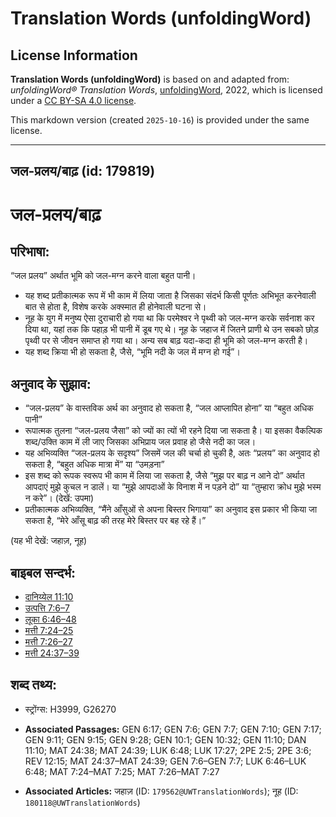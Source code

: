 # Translation Words (unfoldingWord)

## License Information

**Translation Words (unfoldingWord)** is based on and adapted from: _unfoldingWord® Translation Words_, [unfoldingWord](https://unfoldingword.org/utw), 2022, which is licensed under a [CC BY-SA 4.0 license](https://creativecommons.org/licenses/by-sa/4.0/legalcode.en).

This markdown version (created `2025-10-16`) is provided under the same license.



--------------------------------

## जल-प्रलय/बाढ़ (id: 179819)

जल\-प्रलय/बाढ़
==============

परिभाषा:
--------

“जल प्रलय” अर्थात भूमि को जल\-मग्न करने वाला बहुत पानी।

* यह शब्द प्रतीकात्मक रूप में भी काम में लिया जाता है जिसका संदर्भ किसी पूर्णतः अभिभूत करनेवाली बात से होता है, विशेष करके अक्स्मात ही होनेवाली घटना से।
* नूह के युग में मनुष्य ऐसा दुराचारी हो गया था कि परमेश्वर ने पृथ्वी को जल\-मग्न करके सर्वनाश कर दिया था, यहां तक कि पहाड़ भी पानी में डूब गए थे। नूह के जहाज में जितने प्राणी थे उन सबको छोड़ पृथ्वी पर से जीवन समाप्त हो गया था। अन्य सब बाढ़ यदा\-कदा ही भूमि को जल\-मग्न करती है।
* यह शब्द क्रिया भी हो सकता है, जैसे, “भूमि नदी के जल में मग्न हो गई”।

अनुवाद के सुझाव:
----------------

* “जल\-प्रलय” के वास्तविक अर्थ का अनुवाद हो सकता है, “जल आप्लापित होना” या “बहुत अधिक पानी”
* रूपात्मक तुलना “जल\-प्रलय जैसा” को ज्यों का त्यों भी रहने दिया जा सकता है। या इसका वैकल्पिक शब्द/उक्ति काम में ली जाए जिसका अभिप्राय जल प्रवाह हो जैसे नदी का जल।
* यह अभिव्यक्ति “जल\-प्रलय के सदृश्य” जिसमें जल की चर्चा हो चुकी है, अतः “प्रलय” का अनुवाद हो सकता है, “बहुत अधिक मात्रा में” या “उमड़ना”
* इस शब्द को रूपक स्वरूप भी काम में लिया जा सकता है, जैसे “मुझ पर बाढ़ न आने दो” अर्थात आपदाएं मुझे कुचल न डालें। या “मुझे आपदाओं के विनाश में न पड़ने दो” या “तुम्हारा क्रोध मुझे भस्म न करे”। (देखें: उपमा)
* प्रतीकात्मक अभिव्यक्ति, “मैंने आँसुओं से अपना बिस्तर भिगाया” का अनुवाद इस प्रकार भी किया जा सकता है, “मेरे आँसू बाढ़ की तरह मेरे बिस्तर पर बह रहे हैं।”

(यह भी देखें: जहाज़, नूह)

बाइबल सन्दर्भ:
--------------

* [दानिय्येल 11:10](https://ref.ly/Dan11:10)
* [उत्पत्ति 7:6–7](https://ref.ly/Gen7:6-Gen7:7)
* [लूका 6:46–48](https://ref.ly/Luke6:46-Luke6:48)
* [मत्ती 7:24–25](https://ref.ly/Matt7:24-Matt7:25)
* [मत्ती 7:26–27](https://ref.ly/Matt7:26-Matt7:27)
* [मत्ती 24:37–39](https://ref.ly/Matt24:37-Matt24:39)

शब्द तथ्य:
----------

* स्ट्रोंग्स: H3999, G26270

* **Associated Passages:** GEN 6:17; GEN 7:6; GEN 7:7; GEN 7:10; GEN 7:17; GEN 9:11; GEN 9:15; GEN 9:28; GEN 10:1; GEN 10:32; GEN 11:10; DAN 11:10; MAT 24:38; MAT 24:39; LUK 6:48; LUK 17:27; 2PE 2:5; 2PE 3:6; REV 12:15; MAT 24:37–MAT 24:39; GEN 7:6–GEN 7:7; LUK 6:46–LUK 6:48; MAT 7:24–MAT 7:25; MAT 7:26–MAT 7:27
* **Associated Articles:** जहाज़ (ID: `179562@UWTranslationWords`); नूह (ID: `180118@UWTranslationWords`)


